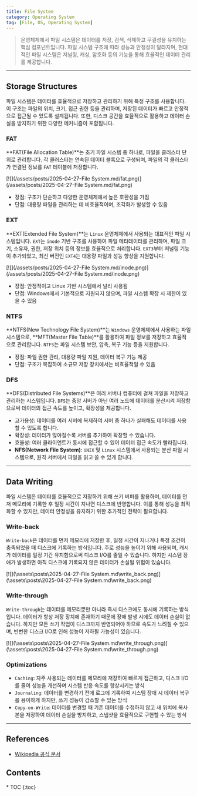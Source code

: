 ```yaml
---
title: File System
category: Operating System
tag: [File, OS, Operating System]
---
```


> 운영체제에서 파일 시스템은 데이터를 저장, 검색, 삭제하고 무결성을 유지하는 핵심 컴포넌트입니다. 파일 시스템 구조에 따라 성능과 안정성이 달라지며, 현대적인 파일 시스템은 저널링, 캐싱, 암호화 등의 기능을 통해 효율적인 데이터 관리를 제공합니다.

---

## Storage Structures
파일 시스템은 데이터를 효율적으로 저장하고 관리하기 위해 특정 구조를 사용합니다. 이 구조는 파일의 위치, 크기, 접근 권한 등을 관리하며, 저장된 데이터가 빠르고 안정적으로 접근될 수 있도록 설계됩니다. 또한, 디스크 공간을 효율적으로 활용하고 데이터 손실을 방지하기 위한 다양한 메커니즘이 포함됩니다.

### FAT
**FAT(File Allocation Table)**는 초기 파일 시스템 중 하나로, 파일을 클러스터 단위로 관리합니다. 각 클러스터는 연속된 데이터 블록으로 구성되며, 파일의 각 클러스터가 연결된 정보를 `FAT` 테이블에 저장합니다.

[![](/assets/posts/2025-04-27-File System.md/fat.png)](/assets/posts/2025-04-27-File System.md/fat.png)

- 장점: 구조가 단순하고 다양한 운영체제에서 높은 호환성을 가짐
- 단점: 대용량 파일을 관리하는 데 비효율적이며, 조각화가 발생할 수 있음

### EXT
**EXT(Extended File System)**는 `Linux` 운영체제에서 사용되는 대표적인 파일 시스템입니다. `EXT`는 `inode` 기반 구조를 사용하여 파일 메타데이터를 관리하며, 파일 크기, 소유자, 권한, 저장 위치 등의 정보를 효율적으로 처리합니다. `EXT3`부터 저널링 기능이 추가되었고, 최신 버전인 `EXT4`는 대용량 파일과 성능 향상을 지원합니다.

[![](/assets/posts/2025-04-27-File System.md/inode.png)](/assets/posts/2025-04-27-File System.md/inode.png)

- 장점: 안정적이고 Linux 기반 시스템에서 널리 사용됨
- 단점: Windows에서 기본적으로 지원되지 않으며, 파일 시스템 확장 시 제한이 있을 수 있음

### NTFS
**NTFS(New Technology File System)**는 `Windows` 운영체제에서 사용하는 파일 시스템으로, **MFT(Master File Table)**를 활용하여 파일 정보를 저장하고 효율적으로 관리합니다. `NTFS`는 파일 시스템 보안, 압축, 복구 기능 등을 지원합니다.

- 장점: 파일 권한 관리, 대용량 파일 지원, 데이터 복구 기능 제공
- 단점: 구조가 복잡하여 소규모 저장 장치에서는 비효율적일 수 있음

### DFS
**DFS(Distributed File Systems)**은 여러 서버나 컴퓨터에 걸쳐 파일을 저장하고 관리하는 시스템입니다. `DFS`는 중앙 서버가 아닌 여러 노드에 데이터를 분산시켜 저장함으로써 데이터의 접근 속도를 높이고, 확장성을 제공합니다. 

- 고가용성: 데이터를 여러 서버에 복제하여 서버 중 하나가 실패해도 데이터를 사용할 수 있도록 합니다.
- 확장성: 데이터가 많아질수록 서버를 추가하여 확장할 수 있습니다.
- 효율성: 여러 클라이언트가 동시에 접근할 수 있어 데이터 접근 속도가 빨라집니다.
- **NFS(Network File System)**: `UNIX` 및 `Linux` 시스템에서 사용되는 분산 파일 시스템으로, 원격 서버에서 파일을 읽고 쓸 수 있게 합니다.

---

## Data Writing
파일 시스템은 데이터를 효율적으로 저장하기 위해 쓰기 버퍼를 활용하며, 데이터를 먼저 메모리에 기록한 후 일정 시간이 지나면 디스크에 반영합니다. 이를 통해 성능을 최적화할 수 있지만, 데이터 안정성을 유지하기 위한 추가적인 전략이 필요합니다.

### Write-back
`Write-back`은 데이터를 먼저 메모리에 저장한 후, 일정 시간이 지나거나 특정 조건이 충족되었을 때 디스크에 기록하는 방식입니다. 주로 성능을 높이기 위해 사용되며, 캐시가 데이터를 일정 기간 유지함으로써 디스크 I/O를 줄일 수 있습니다. 하지만 시스템 장애가 발생하면 아직 디스크에 기록되지 않은 데이터가 손실될 위험이 있습니다.

[![](\assets\posts\2025-04-27-File System.md\write_back.png)](\assets\posts\2025-04-27-File System.md\write_back.png)

### Write-through
`Write-through`는 데이터를 메모리뿐만 아니라 즉시 디스크에도 동시에 기록하는 방식입니다. 데이터가 항상 저장 장치에 존재하기 때문에 장애 발생 시에도 데이터 손실이 없습니다. 하지만 모든 쓰기 작업이 디스크까지 반영되어야 하므로 속도가 느려질 수 있으며, 빈번한 디스크 I/O로 인해 성능이 저하될 가능성이 있습니다.

[![](\assets\posts\2025-04-27-File System.md\write_through.png)](\assets\posts\2025-04-27-File System.md\write_through.png)

### Optimizations
- `Caching`: 자주 사용되는 데이터를 메모리에 저장하여 빠르게 접근하고, 디스크 I/O를 줄여 성능을 개선하며 시스템 반응 속도를 향상시키는 방식
- `Journaling`: 데이터를 변경하기 전에 로그에 기록하여 시스템 장애 시 데이터 복구를 용이하게 하지만, 쓰기 성능이 감소할 수 있는 방식
- `Copy-on-Write`: 데이터를 변경할 때 기존 데이터를 수정하지 않고 새 위치에 복사본을 저장하여 데이터 손실을 방지하고, 스냅샷을 효율적으로 구현할 수 있는 방식

---

## References
- [Wikipedia 공식 문서](https://wikipedia.org/wiki/)

<nav class="post-toc" markdown="1">
  <h2>Contents</h2>
* TOC
{:toc}
</nav>
